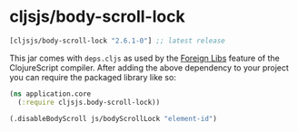 # cljsjs/body-scroll-lock

[](dependency)
```clojure
[cljsjs/body-scroll-lock "2.6.1-0"] ;; latest release
```
[](/dependency)

This jar comes with `deps.cljs` as used by the [Foreign Libs][flibs] feature
of the ClojureScript compiler. After adding the above dependency to your project
you can require the packaged library like so:

```clojure
(ns application.core
  (:require cljsjs.body-scroll-lock))

(.disableBodyScroll js/bodyScrollLock "element-id")
```

  [flibs]: https://github.com/clojure/clojurescript/wiki/Packaging-Foreign-Dependencies
